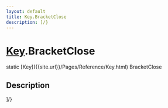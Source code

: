 ```yaml
---
layout: default
title: Key.BracketClose
description: ]/}
---
```

# [Key]({{site.url}}/Pages/Reference/Key.html).BracketClose

<div class='signature' markdown='1'>
static [Key]({{site.url}}/Pages/Reference/Key.html) BracketClose
</div>

## Description
]/}

